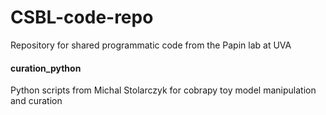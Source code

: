 # CSBL-code-repo
Repository for shared programmatic code from the Papin lab at UVA




#### curation_python

Python scripts from Michal Stolarczyk for cobrapy toy model manipulation and curation